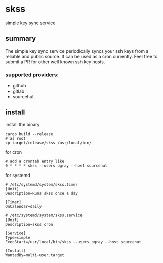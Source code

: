 # skss
simple key sync service

## summary
  The simple key sync service periodically syncs your ssh keys from a reliable and public source. It can be used as a cron currently. Feel free to submit a PR for other well known ssh key hosts.

### supported providers:
- github
- gitlab
- sourcehut

## install
install the binary
```
cargo build --release
# as root
cp target/release/skss /usr/local/bin/
```

for cron
```
# add a crontab entry like
0 * * * * skss --users pgray --host sourcehut
```

for systemd
```
# /etc/systemd/system/skss.timer
[Unit]
Description=Runs skss once a day

[Timer]
OnCalendar=daily

# /etc/systemd/system/skss.service
[Unit]
Description=skss cron

[Service]
Type=simple
ExecStart=/usr/local/bin/skss --users pgray --host sourcehut

[Install]
WantedBy=multi-user.target
```

